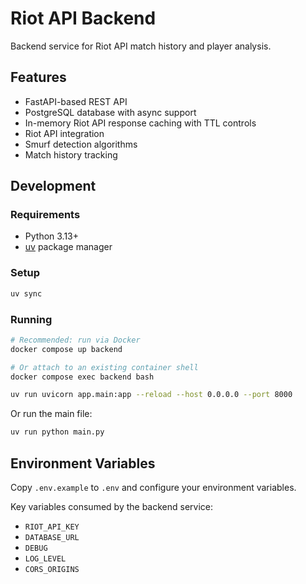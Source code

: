 # Riot API Backend

Backend service for Riot API match history and player analysis.

## Features

- FastAPI-based REST API
- PostgreSQL database with async support
- In-memory Riot API response caching with TTL controls
- Riot API integration
- Smurf detection algorithms
- Match history tracking

## Development

### Requirements

- Python 3.13+
- [uv](https://github.com/astral-sh/uv) package manager

### Setup

```bash
uv sync
```

### Running

```bash
# Recommended: run via Docker
docker compose up backend

# Or attach to an existing container shell
docker compose exec backend bash
```

```bash
uv run uvicorn app.main:app --reload --host 0.0.0.0 --port 8000
```

Or run the main file:

```bash
uv run python main.py
```

## Environment Variables

Copy `.env.example` to `.env` and configure your environment variables.

Key variables consumed by the backend service:

- `RIOT_API_KEY`
- `DATABASE_URL`
- `DEBUG`
- `LOG_LEVEL`
- `CORS_ORIGINS`
